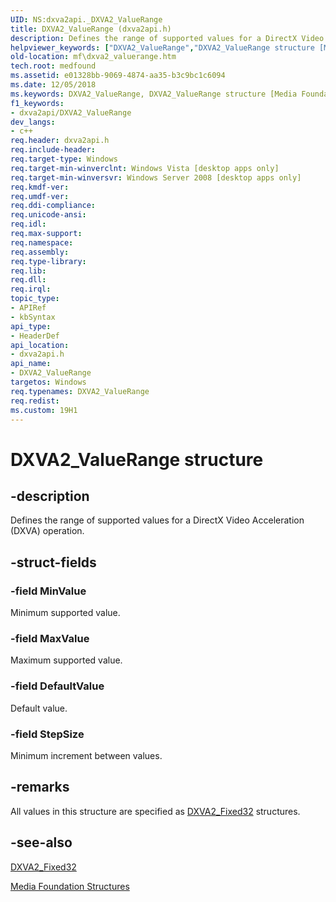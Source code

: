 ```yaml
---
UID: NS:dxva2api._DXVA2_ValueRange
title: DXVA2_ValueRange (dxva2api.h)
description: Defines the range of supported values for a DirectX Video Acceleration (DXVA) operation.helpviewer_keywords: ["DXVA2_ValueRange","DXVA2_ValueRange structure [Media Foundation]","dxva2api/DXVA2_ValueRange","e01328bb-9069-4874-aa35-b3c9bc1c6094","mf.dxva2_valuerange"]
old-location: mf\dxva2_valuerange.htm
tech.root: medfound
ms.assetid: e01328bb-9069-4874-aa35-b3c9bc1c6094
ms.date: 12/05/2018
ms.keywords: DXVA2_ValueRange, DXVA2_ValueRange structure [Media Foundation], dxva2api/DXVA2_ValueRange, e01328bb-9069-4874-aa35-b3c9bc1c6094, mf.dxva2_valuerange
f1_keywords:
- dxva2api/DXVA2_ValueRange
dev_langs:
- c++
req.header: dxva2api.h
req.include-header: 
req.target-type: Windows
req.target-min-winverclnt: Windows Vista [desktop apps only]
req.target-min-winversvr: Windows Server 2008 [desktop apps only]
req.kmdf-ver: 
req.umdf-ver: 
req.ddi-compliance: 
req.unicode-ansi: 
req.idl: 
req.max-support: 
req.namespace: 
req.assembly: 
req.type-library: 
req.lib: 
req.dll: 
req.irql: 
topic_type:
- APIRef
- kbSyntax
api_type:
- HeaderDef
api_location:
- dxva2api.h
api_name:
- DXVA2_ValueRange
targetos: Windows
req.typenames: DXVA2_ValueRange
req.redist: 
ms.custom: 19H1
---
```


# DXVA2_ValueRange structure


## -description



Defines the range of supported values for a DirectX Video Acceleration (DXVA) operation.




## -struct-fields




### -field MinValue

Minimum supported value.


### -field MaxValue

Maximum supported value.


### -field DefaultValue

Default value.


### -field StepSize

Minimum increment between values.


## -remarks



All values in this structure are specified as <a href="https://docs.microsoft.com/windows/desktop/api/dxva2api/ns-dxva2api-dxva2_fixed32">DXVA2_Fixed32</a> structures.




## -see-also




<a href="https://docs.microsoft.com/windows/desktop/api/dxva2api/ns-dxva2api-dxva2_fixed32">DXVA2_Fixed32</a>



<a href="https://docs.microsoft.com/windows/desktop/medfound/media-foundation-structures">Media Foundation Structures</a>
 

 

